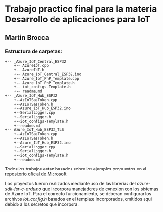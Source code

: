 # Trabajo practico final para la materia Desarrollo de aplicaciones para IoT
## Martin Brocca

### Estructura de carpetas:

    +-- _Azure_IoT_Central_ESP32
        +-- AzureIoT.cpp
        +-- AzureIoT.h
        +-- Azure_IoT_Central_ESP32.ino
        +-- Azure_IoT_PnP_Template.cpp
        +-- Azure_IoT_PnP_Template.h
        +-- iot_configs-Template.h
        +-- readme.md
    +-- _Azure_IoT_Hub_ESP32
        +--AzIoTSasToken.cpp
        +--AzIoTSasToken.h
        +--Azure_IoT_Hub_ESP32.ino
        +--SerialLogger.cpp
        +--SerialLogger.h
        +--iot_configs-Template.h
        +--readme.md
    +-- Azure_IoT_Hub_ESP32_TLS
        +--AzIoTSasToken.cpp
        +--AzIoTSasToken.h
        +--Azure_IoT_Hub_ESP32.ino
        +--SerialLogger.cpp
        +--SerialLogger.h
        +--iot_configs-Template.h
        +--readme.md

Todos los trabajos estan basados sobre los ejemplos propuestos en el [repositorio oficial de Microsoft](https://github.com/Azure/azure-sdk-for-c-arduino) 

Los proyectos fueron realizados mediante uso de las librerias del *azure-sdk-for-c-arduino* que incorpora manejadores de conexion con los sistemas de Azure IoT.
Para el correcto funcionamiento, se deberan configurar los archivos *iot_config.h* basados en el template incorporados, omitidos aqui debido a los secretos que incorpora.


